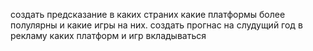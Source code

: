 создать предсказание в каких страних какие платформы более полулярны и какие игры на них.
создать прогнас на слудущий год в рекламу каких платформ и  игр вкладываться
